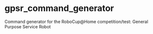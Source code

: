 gpsr_command_generator
======================

Command generator for the RoboCup@Home competition/test: General Purpose Service Robot

